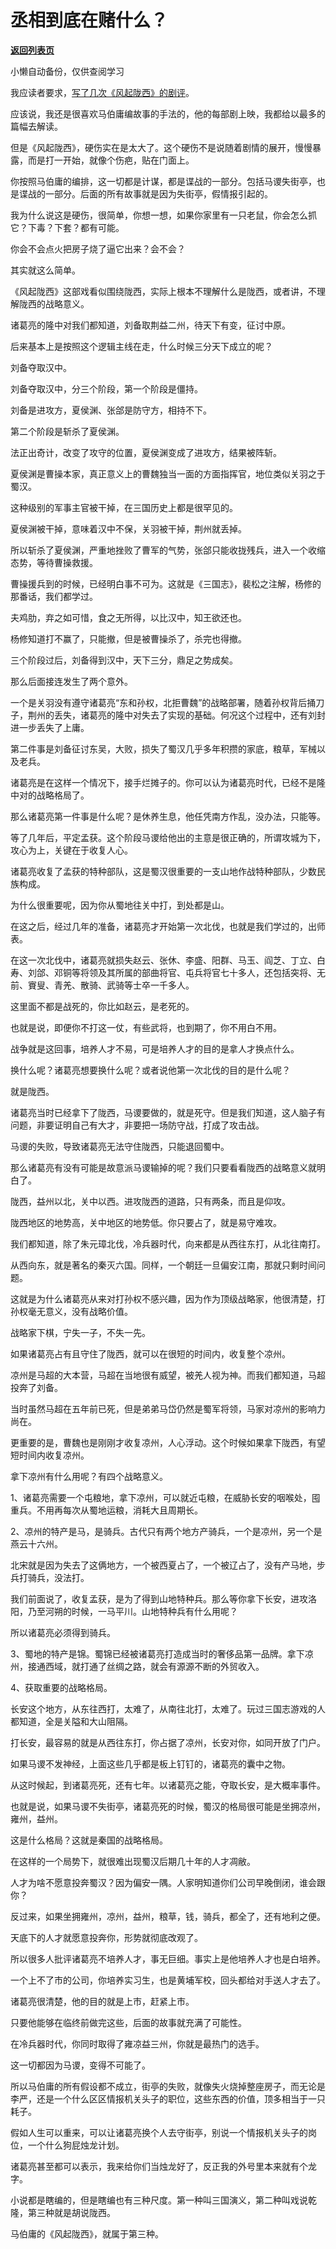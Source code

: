 # 丞相到底在赌什么？

[**返回列表页**](/gzh/记忆承载)

小懒自动备份，仅供查阅学习

我应读者要求，[写了几次《风起陇西》的剧评](http://mp.weixin.qq.com/s?__biz=MzU0MjYwNDU2Mw==&mid=2247505435&idx=2&sn=f12358a8cd213e18d9c3ceb3e272b3ce&chksm=fb1aba67cc6d337154793e48a0246c06af2f1df15771915adb11b088901f7454d735c9455ae7&scene=21#wechat_redirect)。

  

应该说，我还是很喜欢马伯庸编故事的手法的，他的每部剧上映，我都给以最多的篇幅去解读。  

  

但是《风起陇西》，硬伤实在是太大了。这个硬伤不是说随着剧情的展开，慢慢暴露，而是打一开始，就像个伤疤，贴在门面上。

  

你按照马伯庸的编排，这一切都是计谋，都是谍战的一部分。包括马谡失街亭，也是谍战的一部分。后面的所有故事就是因为失街亭，假情报引起的。  

  

我为什么说这是硬伤，很简单，你想一想，如果你家里有一只老鼠，你会怎么抓它？下毒？下套？都有可能。  

  

你会不会点火把房子烧了逼它出来？会不会？

  

其实就这么简单。

  

《风起陇西》这部戏看似围绕陇西，实际上根本不理解什么是陇西，或者讲，不理解陇西的战略意义。  

  

诸葛亮的隆中对我们都知道，刘备取荆益二州，待天下有变，征讨中原。  

  

后来基本上是按照这个逻辑主线在走，什么时候三分天下成立的呢？

  

刘备夺取汉中。

  

刘备夺取汉中，分三个阶段，第一个阶段是僵持。  

  

刘备是进攻方，夏侯渊、张郃是防守方，相持不下。

  

第二个阶段是斩杀了夏侯渊。

  

法正出奇计，改变了攻守的位置，夏侯渊变成了进攻方，结果被阵斩。

  

夏侯渊是曹操本家，真正意义上的曹魏独当一面的方面指挥官，地位类似关羽之于蜀汉。

  

这种级别的军事主官被干掉，在三国历史上都是很罕见的。

  

夏侯渊被干掉，意味着汉中不保，关羽被干掉，荆州就丢掉。

  

所以斩杀了夏侯渊，严重地挫败了曹军的气势，张郃只能收拢残兵，进入一个收缩态势，等待曹操救援。

  

曹操援兵到的时候，已经明白事不可为。这就是《三国志》，裴松之注解，杨修的那番话，我们都学过。

  

夫鸡肋，弃之如可惜，食之无所得，以比汉中，知王欲还也。

  

杨修知道打不赢了，只能撤，但是被曹操杀了，杀完也得撤。

  

三个阶段过后，刘备得到汉中，天下三分，鼎足之势成矣。

  

那么后面接连发生了两个意外。

  

一个是关羽没有遵守诸葛亮“东和孙权，北拒曹魏”的战略部署，随着孙权背后捅刀子，荆州的丢失，诸葛亮的隆中对失去了实现的基础。何况这个过程中，还有刘封进一步丢失了上庸。

  

第二件事是刘备征讨东吴，大败，损失了蜀汉几乎多年积攒的家底，粮草，军械以及老兵。  

  

诸葛亮是在这样一个情况下，接手烂摊子的。你可以认为诸葛亮时代，已经不是隆中对的战略格局了。  

  

那么诸葛亮第一件事是什么呢？是休养生息，他任凭南方作乱，没办法，只能等。  

  

等了几年后，平定孟获。这个阶段马谡给他出的主意是很正确的，所谓攻城为下，攻心为上，关键在于收复人心。  

  

诸葛亮收复了孟获的特种部队，这是蜀汉很重要的一支山地作战特种部队，少数民族构成。

  

为什么很重要呢，因为你从蜀地往关中打，到处都是山。  

  

在这之后，经过几年的准备，诸葛亮才开始第一次北伐，也就是我们学过的，出师表。  

  

在这一次北伐中，诸葛亮就损失赵云、张休、李盛、阳群、马玉、阎芝、丁立、白寿、刘郃、邓铜等将领及其所属的部曲将官、屯兵将官七十多人，还包括突将、无前、賨叟、青羌、散骑、武骑等士卒一千多人。

  

这里面不都是战死的，你比如赵云，是老死的。  

  

也就是说，即便你不打这一仗，有些武将，也到期了，你不用白不用。

  

战争就是这回事，培养人才不易，可是培养人才的目的是拿人才换点什么。  

  

换什么呢？诸葛亮想要换什么呢？或者说他第一次北伐的目的是什么呢？

  

就是陇西。

  

诸葛亮当时已经拿下了陇西，马谡要做的，就是死守。但是我们知道，这人脑子有问题，非要证明自己有大才，非要把一场防守战，打成了攻击战。  

  

马谡的失败，导致诸葛亮无法守住陇西，只能退回蜀中。  

  

那么诸葛亮有没有可能是故意派马谡输掉的呢？我们只要看看陇西的战略意义就明白了。  

  

陇西，益州以北，关中以西。进攻陇西的道路，只有两条，而且是仰攻。

  

陇西地区的地势高，关中地区的地势低。你只要占了，就是易守难攻。  

  

我们都知道，除了朱元璋北伐，冷兵器时代，向来都是从西往东打，从北往南打。

  

从西向东，就是著名的秦灭六国。同样，一个朝廷一旦偏安江南，那就只剩时间问题。  

  

这就是为什么诸葛亮从来对打孙权不感兴趣，因为作为顶级战略家，他很清楚，打孙权毫无意义，没有战略价值。

  

战略家下棋，宁失一子，不失一先。

  

如果诸葛亮占有且守住了陇西，就可以在很短的时间内，收复整个凉州。  

  

凉州是马超的大本营，马超在当地很有威望，被羌人视为神。而我们都知道，马超投奔了刘备。  

  

当时虽然马超在五年前已死，但是弟弟马岱仍然是蜀军将领，马家对凉州的影响力尚在。

  

更重要的是，曹魏也是刚刚才收复凉州，人心浮动。这个时候如果拿下陇西，有望短时间内收复凉州。  

  

拿下凉州有什么用呢？有四个战略意义。  

  

1、诸葛亮需要一个屯粮地，拿下凉州，可以就近屯粮，在威胁长安的咽喉处，囤重兵。不用再每次从蜀地运粮，消耗大且周期长。

  

2、凉州的特产是马，是骑兵。古代只有两个地方产骑兵，一个是凉州，另一个是燕云十六州。  

  

北宋就是因为失去了这俩地方，一个被西夏占了，一个被辽占了，没有产马地，步兵打骑兵，没法打。

  

我们前面说了，收复孟获，是为了得到山地特种兵。那么等你拿下长安，进攻洛阳，乃至河朔的时候，一马平川。山地特种兵有什么用呢？

  

所以诸葛亮必须得到骑兵。  

  

3、蜀地的特产是锦。蜀锦已经被诸葛亮打造成当时的奢侈品第一品牌。拿下凉州，接通西域，就打通了丝绸之路，就会有源源不断的外贸收入。  

  

4、获取重要的战略格局。

  

长安这个地方，从东往西打，太难了，从南往北打，太难了。玩过三国志游戏的人都知道，全是关隘和大山阻隔。

  

打长安，最容易的就是从西往东打，你占据了凉州，长安对你，如同开放了门户。

  

如果马谡不发神经，上面这些几乎都是板上钉钉的，诸葛亮的囊中之物。  

  

从这时候起，到诸葛亮死，还有七年。以诸葛亮之能，夺取长安，是大概率事件。  

  

也就是说，如果马谡不失街亭，诸葛亮死的时候，蜀汉的格局很可能是坐拥凉州，雍州，益州。  

  

这是什么格局？这就是秦国的战略格局。  

  

在这样的一个局势下，就很难出现蜀汉后期几十年的人才凋敝。  

  

人才为啥不愿意投奔蜀汉？因为偏安一隅。人家明知道你们公司早晚倒闭，谁会跟你？

  

反过来，如果坐拥雍州，凉州，益州，粮草，钱，骑兵，都全了，还有地利之便。

  

天底下的人才就愿意投奔你，形势就彻底改观了。

  

所以很多人批评诸葛亮不培养人才，事无巨细。事实上是他培养人才也是白培养。

  

一个上不了市的公司，你培养实习生，也是黄埔军校，回头都给对手送人才去了。  

  

诸葛亮很清楚，他的目的就是上市，赶紧上市。  

  

只要他能够在临终前做完这些，后面的故事就充满了可能性。  

  

在冷兵器时代，你同时取得了雍凉益三州，你就是最热门的选手。

  

这一切都因为马谡，变得不可能了。  

  

所以马伯庸的所有假设都不成立，街亭的失败，就像失火烧掉整座房子，而无论是李严，还是一个什么区区情报机关头子的职位，这些东西的价值，顶多相当于一只耗子。  

  

假如人生可以重来，可以让诸葛亮换个人去守街亭，别说一个情报机关头子的岗位，一个什么狗屁烛龙计划。

  

诸葛亮甚至都可以表示，我来给你们当烛龙好了，反正我的外号里本来就有个龙字。

  

小说都是瞎编的，但是瞎编也有三种尺度。第一种叫三国演义，第二种叫戏说乾隆，第三种就是胡说陇西。

  

马伯庸的《风起陇西》，就属于第三种。

